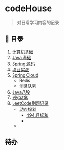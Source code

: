 # codeHouse
> 对日常学习内容的记录 
## 💾 目录
1. [计算机基础]()
2. [Java 基础](./docs/java/basic.md)
3. [Spring 源码]()
4. [项目实战]()
5. [Spring Cloud](./docs/java/springcloud.md)
   - Redis
   - 消息队列
6. [Java八股]()
7. [Mybatis](./docs/java/mybatis.md)
8. [LeetCode刷题记录](./docs/java/leetcode.md)
   - [动态规划](./docs/java/leetcode.md#动态规划)
      - [494.目标和](./docs/java/leetcode.md#494目标和)
      - 
   - 

## 待办
